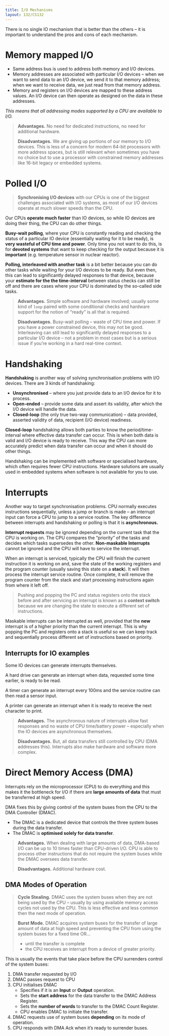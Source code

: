 ```yaml
---
title: I/O Mechanisms
layout: 132/CS132
---
```


There is no single IO mechanism that is better than the others – it is important to understand the pros and cons of each mechanism.

# Memory mapped I/O

- Same address bus is used to address both memory and I/O devices. 
- Memory addresses are associated with particular I/O devices – when we want to send data to an I/O device, we send it to that memory address; when we want to receive data, we just read from that memory address.
- Memory and registers on I/O devices are mapped to these address values. An I/O device can then operate as designed on the data in these addresses.

*This means that all addressing modes supported by a CPU are available to I/O.* 

> **Advantages.** No need for dedicated instructions, no need for additional hardware.
>
> **Disadvantages.** We are giving up portions of our memory to I/O devices. This is less of a concern for modern 64-bit processors with more address spaces, but is still relevant when sometimes you have no choice but to use a processor with constrained memory addresses like 16-bit legacy or embedded systems. 

# Polled I/O

> **Synchronising I/O devices** with our CPUs is one of the biggest challenges associated with I/O systems, as most of our I/O devices operate at much slower speeds than the CPU.

Our CPUs **operate much faster** than IO devices, so while IO devices are doing their thing, the CPU can do other things. 

**Busy-wait polling**, where your CPU is constantly reading and checking the status of a particular IO device (essentially waiting for it to be ready), is **very wasteful of CPU time and power**. Only time you not want to do this, is for **devoted systems** that want to keep checking for the output because it is **important** (e.g. temperature sensor in nuclear reactor). 

**Polling, interleaved with another task** is a bit better because you can do other tasks while waiting for your I/O devices to be ready. But even then, this can lead to significantly delayed responses to that device, because your **estimate for the the time-interval** between status checks can still be off and there are cases where your CPU is dominated by the so-called side tasks.

> **Advantages.** Simple software and hardware involved; usually some kind of `loop` paired with some conditional checks and hardware support for the notion of “ready” is all that is required.
>
> **Disadvantages.** Busy-wait polling – waste of CPU time and power. If you have a power constrained device, this may not be good. Interleaving can still lead to significantly delayed responses to a particular I/O device – not a problem in most cases but is a serious issue if you’re working in a hard real-time context.

# Handshaking

**Handshaking** is another way of solving synchronisation problems with I/O devices. There are 3 kinds of handshaking:

- **Unsynchronised** – where you just provide data to an I/O device for it to process.
- **Open-ended** – provide some data and assert its validity, after which the I/O device will handle the data.
- **Closed-loop** (the only true two-way communication) – data provided, asserted validity of data, recipient (I/O device) readiness. 

**Closed-loop** handshaking allows both parties to know the period/time-interval where effective data transfer can occur. This is when both data is valid and I/O device is ready to receive. This way the CPU can more accurately predict when data transfer can occur and when it should do other things. 

Handshaking can be implemented with software or specialised hardware, which often requires fewer CPU instructions. Hardware solutions are usually used in embedded systems when software is not available for you to use. 

# Interrupts

Another way to target synchronisation problems. CPU normally executes instructions sequentially, unless a jump or branch is made – an interrupt input can force a CPU to jump to a service routine. The key difference between interrupts and handshaking or polling is that it is **asynchronous.** 

**Interrupt requests** may be ignored depending on the current task that the CPU is working on. The CPU compares the “priority” of the tasks and decides which tasks supersedes the other. **Non-maskable Interrupts** cannot be ignored and the CPU will have to service the interrupt. 

When an interrupt is serviced, typically the CPU will finish the current instruction it is working on and, save the state of the working registers and the program counter (usually saving this state on a **stack**). It will then process the interrupt service routine. Once complete, it will remove the program counter from the stack and start processing instructions again from where it left off.

> Pushing and popping the PC and status registers onto the stack before and after servicing an interrupt is known as a **context switch** because we are changing the state to execute a different set of instructions. 

Maskable interrupts can be interrupted as well, provided that the **new** interrupt is of a higher priority than the current interrupt. This is why popping the PC and registers onto a stack is useful so we can keep track and sequentially process different set of instructions based on priority.

## Interrupts for IO examples

Some IO devices can generate interrupts themselves.

A hard drive can generate an interrupt when data, requested some time earlier, is ready to be read.

A timer can generate an interrupt every 100ms and the service routine can then read a sensor input. 

A printer can generate an interrupt when it is ready to receive the next character to print.

> **Advantages.** The asynchronous nature of interrupts allow fast responses and no waste of CPU time/battery power – especially when the IO devices are asynchronous themselves.
>
> **Disadvantages.** But, all data transfers still controlled by CPU (DMA addresses this). Interrupts also make hardware and software more complex.

# Direct Memory Access (DMA)

Interrupts rely on the microprocessor (CPU) to do everything and this makes it the bottleneck for I/O if there are **large amounts of data** that must be transferred at high speed.

DMA fixes this by giving control of the system buses from the CPU to the DMA Controller (DMAC).

- The DMAC is a dedicated device that controls the three system buses during the data transfer.
- The DMAC is **optimised solely for data transfer**.

> **Advantages.** When dealing with large amounts of data, DMA-based I/O can be up to 10 times faster than CPU-driven I/O. CPU is able to process other instructions that do not require the system buses while the DMAC oversees data transfer.
>
> **Disadvantages.** Additional hardware cost.

## DMA Modes of Operation

> **Cycle Stealing.** DMAC uses the system buses when they are not being used by the CPU – usually by using available memory access cycles not used by the CPU. This is less effective and less common then the next mode of operation.
>
> **Burst Mode.** DMAC acquires system buses for the transfer of large amount of data at high speed and preventing the CPU from using the system buses for a fixed time OR…
>
> - until the transfer is complete 
> - the CPU receives an interrupt from a device of greater priority. 

This is usually the events that take place before the CPU surrenders control of the system buses:

1. DMA transfer requested by I/O
2. DMAC passes request to CPU
3. CPU initialises DMAC
   - Specifies if it is an **Input** or **Output** operation.
   - Sets the **start address** for the data transfer to the DMAC Address Register.
   - Sets the **number of words** to transfer to the DMAC Count Register.
   - CPU enables DMAC to initiate the transfer.
4. DMAC requests use of system buses **depending** on its mode of operation.
5. CPU responds with DMA Ack when it’s ready to surrender buses.

